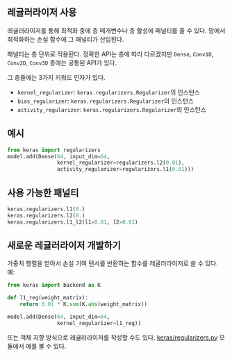 ## 레귤러라이저 사용

레귤러라이저를 통해 최적화 중에 층 매개변수나 층 활성에 패널티를 줄 수 있다. 망에서 최적화하는 손실 함수에 그 패널티가 산입된다.

패널티는 층 단위로 적용된다. 정확한 API는 층에 따라 다르겠지만 `Dense`, `Conv1D`, `Conv2D`, `Conv3D` 층에는 공통된 API가 있다.

그 층들에는 3가지 키워드 인자가 있다.

- `kernel_regularizer`: `keras.regularizers.Regularizer`의 인스턴스
- `bias_regularizer`: `keras.regularizers.Regularizer`의 인스턴스
- `activity_regularizer`: `keras.regularizers.Regularizer`의 인스턴스


## 예시

```python
from keras import regularizers
model.add(Dense(64, input_dim=64,
                kernel_regularizer=regularizers.l2(0.01),
                activity_regularizer=regularizers.l1(0.01)))
```

## 사용 가능한 패널티

```python
keras.regularizers.l1(0.)
keras.regularizers.l2(0.)
keras.regularizers.l1_l2(l1=0.01, l2=0.01)
```

## 새로운 레귤러라이저 개발하기

가중치 행렬을 받아서 손실 기여 텐서를 반환하는 함수를 레귤러라이저로 쓸 수 있다. 예:

```python
from keras import backend as K

def l1_reg(weight_matrix):
    return 0.01 * K.sum(K.abs(weight_matrix))

model.add(Dense(64, input_dim=64,
                kernel_regularizer=l1_reg))
```

또는 객체 지향 방식으로 레귤러라이저를 작성할 수도 있다.
[keras/regularizers.py](https://github.com/keras-team/keras/blob/master/keras/regularizers.py) 모듈에서 예를 볼 수 있다.
